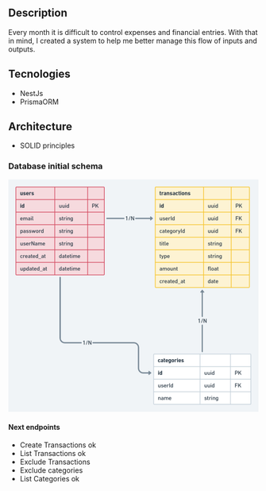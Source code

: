 ## Description

Every month it is difficult to control expenses and financial entries. With that in mind, I created a system to help me better manage this flow of inputs and outputs.

## Tecnologies

- NestJs
- PrismaORM

## Architecture

- SOLID principles

### Database initial schema

<img src="./assets/vi_money_schema.png"></img>

#### Next endpoints

- Create Transactions ok
- List Transactions ok
- Exclude Transactions
- Exclude categories
- List Categories ok
